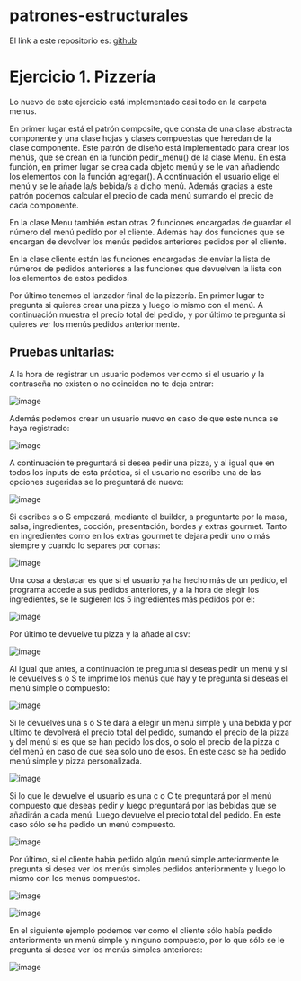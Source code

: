 # patrones-estructurales

El link a este repositorio es: [github](https://github.com/GonzaloGmv/patrones-estructurales)

# Ejercicio 1. Pizzería

Lo nuevo de este ejercicio está implementado casi todo en la carpeta menus.

En primer lugar está el patrón composite, que consta de una clase abstracta componente y una clase hojas y clases compuestas que heredan de la clase componente. Este patrón de diseño está implementado para crear los menús, que se crean en la función pedir_menu() de la clase Menu. En esta función, en primer lugar se crea cada objeto menú y se le van añadiendo los elementos con la función agregar(). A continuación el usuario elige el menú y se le añade la/s bebida/s a dicho menú. Además gracias a este patrón podemos calcular el precio de cada menú sumando el precio de cada componente.

En la clase Menu también estan otras 2 funciones encargadas de guardar el número del menú pedido por el cliente. Además hay dos funciones que se encargan de devolver los menús pedidos anteriores pedidos por el cliente.

En la clase cliente están las funciones encargadas de enviar la lista de números de pedidos anteriores a las funciones que devuelven la lista con los elementos de estos pedidos.

Por último tenemos el lanzador final de la pizzería. En primer lugar te pregunta si quieres crear una pizza y luego lo mismo con el menú. A continuación muestra el precio total del pedido, y por último te pregunta si quieres ver los menús pedidos anteriormente.


## Pruebas unitarias:

A la hora de registrar un usuario podemos ver como si el usuario y la contraseña no existen o no coinciden no te deja entrar:

![image](https://github.com/GonzaloGmv/patrones-estructurales/assets/91721237/0d379df2-6f0d-4a0b-a2e3-2de0f817570c)

Además podemos crear un usuario nuevo en caso de que este nunca se haya registrado:

![image](https://github.com/GonzaloGmv/patrones-estructurales/assets/91721237/24bdc82e-e804-41dc-99bf-300f4cbccf3a)

A continuación te preguntará si desea pedir una pizza, y al igual que en todos los inputs de esta práctica, si el usuario no escribe una de las opciones sugeridas se lo preguntará de nuevo:

![image](https://github.com/GonzaloGmv/patrones-estructurales/assets/91721237/a633a499-23d8-4b71-962f-1220120a90c8)

Si escribes s o S empezará, mediante el builder, a preguntarte por la masa, salsa, ingredientes, cocción, presentación, bordes y extras gourmet. Tanto en ingredientes como
en los extras gourmet te dejara pedir uno o más siempre y cuando lo separes por comas:

![image](https://github.com/GonzaloGmv/patrones-estructurales/assets/91721237/3f4f91c2-6835-40f3-bb10-c1705970e128)

Una cosa a destacar es que si el usuario ya ha hecho más de un pedido, el programa accede a sus pedidos anteriores, y a la hora de elegir los ingredientes, se le sugieren los 5 ingredientes más pedidos por el:

![image](https://github.com/GonzaloGmv/patrones-estructurales/assets/91721237/1cdc34fa-fa2e-4d2a-b477-333d19e17cc4)

Por último te devuelve tu pizza y la añade al csv:

![image](https://github.com/GonzaloGmv/patrones-estructurales/assets/91721237/6e7d1c4a-24b6-40b9-9267-e3efc2fb28a0)

Al igual que antes, a continuación te pregunta si deseas pedir un menú y si le devuelves s o S te imprime los menús que hay y te pregunta si deseas el menú simple o compuesto:

![image](https://github.com/GonzaloGmv/patrones-estructurales/assets/91721237/e9e98684-cec0-4ca1-b298-3d8ab357e974)

Si le devuelves una s o S te dará a elegir un menú simple y una bebida y por ultimo te devolverá el precio total del pedido, sumando el precio de la pizza y del menú si es que se han pedido los dos, o solo el precio de la pizza o del menú en caso de que sea solo uno de esos. En este caso se ha pedido menú simple y pizza personalizada.

![image](https://github.com/GonzaloGmv/patrones-estructurales/assets/91721237/f2a4d0d9-123d-449d-8034-a8a9e7e40a94)

Si lo que le devuelve el usuario es una c o C te preguntará por el menú compuesto que deseas pedir y luego preguntará por las bebidas que se añadirán a cada menú. Luego devuelve el precio total del pedido. En este caso sólo se ha pedido un menú compuesto.

![image](https://github.com/GonzaloGmv/patrones-estructurales/assets/91721237/25bf4fc7-36ba-4e29-9e0c-12154f786117)

Por último, si el cliente había pedido algún menú simple anteriormente le pregunta si desea ver los menús simples pedidos anteriormente y luego lo mismo con los menús compuestos.

![image](https://github.com/GonzaloGmv/patrones-estructurales/assets/91721237/8a52aa98-4d66-4c4a-86d1-3dd611c02aa2)

![image](https://github.com/GonzaloGmv/patrones-estructurales/assets/91721237/0cb8816f-bcfb-4183-9ed8-8c7c9cc08bde)

En el siguiente ejemplo podemos ver como el cliente sólo había pedido anteriormente un menú simple y ninguno compuesto, por lo que sólo se le pregunta si desea ver los menús simples anteriores:

![image](https://github.com/GonzaloGmv/patrones-estructurales/assets/91721237/269eee91-2773-431a-a3d2-c4124ddfd970)



